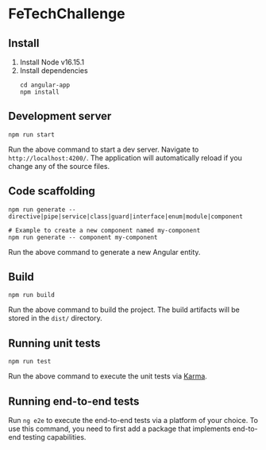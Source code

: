 # FeTechChallenge
## Install
1) Install Node v16.15.1
2) Install dependencies
    ```
    cd angular-app
    npm install
    ```

## Development server
```
npm run start
```

Run the above command to start a dev server. Navigate to `http://localhost:4200/`. The application will automatically reload if you change any of the source files.

## Code scaffolding
```
npm run generate -- directive|pipe|service|class|guard|interface|enum|module|component

# Example to create a new component named my-component
npm run generate -- component my-component
```

Run the above command to generate a new Angular entity.

## Build
```
npm run build
```
Run the above command to build the project. The build artifacts will be stored in the `dist/` directory.

## Running unit tests
```
npm run test
```

Run the above command to execute the unit tests via [Karma](https://karma-runner.github.io).

## Running end-to-end tests

Run `ng e2e` to execute the end-to-end tests via a platform of your choice. To use this command, you need to first add a package that implements end-to-end testing capabilities.
